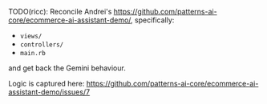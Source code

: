 TODO(ricc): Reconcile Andrei's https://github.com/patterns-ai-core/ecommerce-ai-assistant-demo/, specifically:

* `views/`
* `controllers/`
* `main.rb`

and get back the Gemini behaviour.

Logic is captured here: https://github.com/patterns-ai-core/ecommerce-ai-assistant-demo/issues/7
